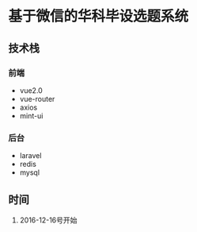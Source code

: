 # 基于微信的华科毕设选题系统

## 技术栈
### 前端
- vue2.0
- vue-router
- axios
- mint-ui
### 后台
- laravel
- redis
- mysql

## 时间
1. 2016-12-16号开始
